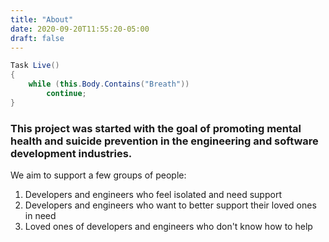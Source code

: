 ```yaml
---
title: "About"
date: 2020-09-20T11:55:20-05:00
draft: false
---
```

```csharp
Task Live()
{
    while (this.Body.Contains("Breath"))
        continue;
}
```
### This project was started with the goal of promoting mental health and suicide prevention in the engineering and software development industries.

We aim to support a few groups of people:

1) Developers and engineers who feel isolated and need support
2) Developers and engineers who want to better support their loved ones in need
3) Loved ones of developers and engineers who don't know how to help
 
